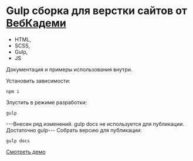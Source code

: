 # Gulp сборка для верстки сайтов от [ВебКадеми](https://webcademy.ru)

- HTML,
- SCSS,
- Gulp,
- JS

Документация и примеры использования внутри.

Установить зависимости:
```
npm i
```

Зпустить в режиме разработки:
```
gulp
```
---Внесен ряд изменений. gulp docs не используется для публикации. Достаточно gulp---
Собрать версию для публикации:
```
gulp docs
```

[Смотреть демо](https://user.github.io/repo/)
